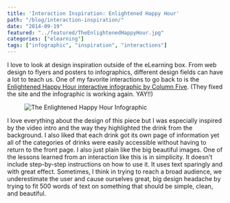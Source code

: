 ```yaml
---
title: 'Interaction Inspiration: Enlightened Happy Hour'
path: "/blog/interaction-inspiration/"
date: "2014-09-19"
featured: "../featured/TheEnlightenedHappyHour.jpg"
categories: ["elearning"]
tags: ["infographic", "inspiration", "interactions"]
---
```


I love to look at design inspiration outside of the eLearning box. From web design to flyers and posters to infographics, different design fields can have a lot to teach us. One of my favorite interactions to go back to is the [Enlightened Happy Hour interactive infographic by Column Five](http://www.columnfivemedia.com/work-items/interactive-the-enlightened-happy-hour-an-interactive-guide-to-what-youre-sipping "The Enlightened Happy Hour by Column Five"). (They fixed the site and the infographic is working again. YAY!!)

<figure>
  <img
    sizes="(max-width: 810px) 100vw, 810px"
    srcset="http://res.cloudinary.com/dhdaswa6t/image/upload/f_auto,q_60,w_203/v1530396697/blog/TheEnlightenedHappyHour.jpg 203w,
            http://res.cloudinary.com/dhdaswa6t/image/upload/f_auto,q_60,w_405/v1530396697/blog/TheEnlightenedHappyHour.jpg 405w,
            http://res.cloudinary.com/dhdaswa6t/image/upload/f_auto,q_60,w_810/v1530396697/blog/TheEnlightenedHappyHour.jpg 810w,
            http://res.cloudinary.com/dhdaswa6t/image/upload/f_auto,q_60,w_1215/v1530396697/blog/TheEnlightenedHappyHour.jpg 1215w"
    src="http://res.cloudinary.com/dhdaswa6t/image/upload/f_auto,q_60,w_810/v1530396697/blog/TheEnlightenedHappyHour.jpg"
    alt="The Enlightened Happy Hour Infographic" />
</figure>

I love everything about the design of this piece but I was especially inspired by the video intro and the way they highlighted the drink from the background. I also liked that each drink got its own page of information yet all of the categories of drinks were easily accessible without having to return to the front page. I also just plain like the big beautiful images. One of the lessons learned from an interaction like this is in simplicity. It doesn't include step-by-step instructions on how to use it. It uses text sparingly and with great effect. Sometimes, I think in trying to reach a broad audience, we underestimate the user and cause ourselves great, big design headache by trying to fit 500 words of text on something that should be simple, clean, and beautiful.
